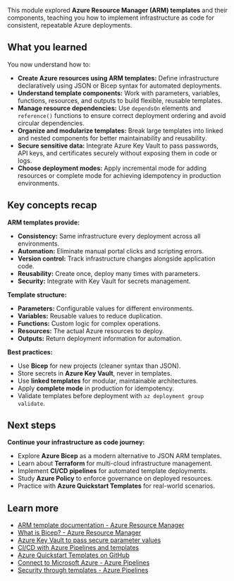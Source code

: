 This module explored **Azure Resource Manager (ARM) templates** and their components, teaching you how to implement infrastructure as code for consistent, repeatable Azure deployments.

## What you learned

You now understand how to:

- **Create Azure resources using ARM templates:** Define infrastructure declaratively using JSON or Bicep syntax for automated deployments.
- **Understand template components:** Work with parameters, variables, functions, resources, and outputs to build flexible, reusable templates.
- **Manage resource dependencies:** Use `dependsOn` elements and `reference()` functions to ensure correct deployment ordering and avoid circular dependencies.
- **Organize and modularize templates:** Break large templates into linked and nested components for better maintainability and reusability.
- **Secure sensitive data:** Integrate Azure Key Vault to pass passwords, API keys, and certificates securely without exposing them in code or logs.
- **Choose deployment modes:** Apply incremental mode for adding resources or complete mode for achieving idempotency in production environments.

## Key concepts recap

**ARM templates provide:**

- **Consistency:** Same infrastructure every deployment across all environments.
- **Automation:** Eliminate manual portal clicks and scripting errors.
- **Version control:** Track infrastructure changes alongside application code.
- **Reusability:** Create once, deploy many times with parameters.
- **Security:** Integrate with Key Vault for secrets management.

**Template structure:**

- **Parameters:** Configurable values for different environments.
- **Variables:** Reusable values to reduce duplication.
- **Functions:** Custom logic for complex operations.
- **Resources:** The actual Azure resources to deploy.
- **Outputs:** Return deployment information for automation.

**Best practices:**

- Use **Bicep** for new projects (cleaner syntax than JSON).
- Store secrets in **Azure Key Vault**, never in templates.
- Use **linked templates** for modular, maintainable architectures.
- Apply **complete mode** in production for idempotency.
- Validate templates before deployment with `az deployment group validate`.

## Next steps

**Continue your infrastructure as code journey:**

- Explore **Azure Bicep** as a modern alternative to JSON ARM templates.
- Learn about **Terraform** for multi-cloud infrastructure management.
- Implement **CI/CD pipelines** for automated template deployments.
- Study **Azure Policy** to enforce governance on deployed resources.
- Practice with **Azure Quickstart Templates** for real-world scenarios.

## Learn more

- [ARM template documentation - Azure Resource Manager](https://learn.microsoft.com/azure/azure-resource-manager/templates/)
- [What is Bicep? - Azure Resource Manager](https://learn.microsoft.com/azure/azure-resource-manager/bicep/overview)
- [Azure Key Vault to pass secure parameter values](https://learn.microsoft.com/azure/azure-resource-manager/templates/key-vault-parameter)
- [CI/CD with Azure Pipelines and templates](https://learn.microsoft.com/azure/azure-resource-manager/templates/add-template-to-azure-pipelines)
- [Azure Quickstart Templates on GitHub](https://github.com/Azure/azure-quickstart-templates)
- [Connect to Microsoft Azure - Azure Pipelines](https://learn.microsoft.com/azure/devops/pipelines/library/connect-to-azure)
- [Security through templates - Azure Pipelines](https://learn.microsoft.com/azure/devops/pipelines/security/templates)
